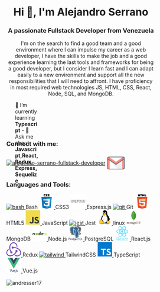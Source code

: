 <style>
  * {
    margin: none;
    padding: none;
    box-sizing: border-box;
  }

  ul {
    display: flex;
    flex-wrap: wrap;
    list-style: none;
  }

  li {
    width: 4rem;
    height: 4rem;
      margin-right: 4rem;
    margin-bottom: 1rem;
  }

  li span {
    display: block;
  }
</style>

<h1 align="center">Hi 👋, I'm Alejandro Serrano</h1>
<h3 align="center">A passionate Fullstack Developer from Venezuela</h3>

<p align="center">
  I'm on the search to find a good team and a good environment where I can
  impulse my career as a web developer, I have the skills to make the job and a
  good experience learning the last tools and frameworks for being a good
  developer, but I consider I learn fast and I can adapt easily to a new
  environment and support all the new responsibilities that I will need to
  affront. I have proficiency in most required web technologies JS, HTML, CSS,
  React, Node, SQL, and MongoDB.
</p>

- 🌱 I’m currently learning **Typescript** - 💬 Ask me about **Javascript,React,
Redux, Express, Sequelize**

<h3 align="left">Connect with me:</h3>
<p align="left">
  <a href="https://linkedin.com/in/alejandro-serrano-fullstack" target="blank"
    ><img
      align="center"
      src="https://raw.githubusercontent.com/rahuldkjain/github-profile-readme-generator/master/src/images/icons/Social/linked-in-alt.svg"
      alt="alejandro-serrano-fullstack-developer"
      height="30"
      width="40"
  /></a>
  <a href="mailto:andresserserrano2020@gmail.com" target="blank"
    ><img
      align="center"
      src="./icons/gmail-icon.svg"
      alt="alejandro-serrano-fullstack-developer"
      width="50"
  /></a>
</p>

<h3 align="left">Languages and Tools:</h3>
<span>
  <span>
    <a
      href="https://www.gnu.org/software/bash/"
      target="_blank"
      rel="noreferrer"
    >
      <img
        src="https://www.vectorlogo.zone/logos/gnu_bash/gnu_bash-icon.svg"
        alt="bash"
        width="40"
        height="40"
      />
    </a>
    <span>Bash</span>
  </span>
  <span>
    <a href="https://www.w3schools.com/css/" target="_blank" rel="noreferrer">
      <img
        src="https://raw.githubusercontent.com/devicons/devicon/master/icons/css3/css3-original-wordmark.svg"
        alt="css3"
        width="40"
        height="40"
      />
    </a>
    <span>CSS3</span>
  </span>
  <span>
    <a href="https://expressjs.com" target="_blank" rel="noreferrer">
      <img
        src="https://raw.githubusercontent.com/devicons/devicon/master/icons/express/express-original-wordmark.svg"
        alt="express"
        width="40"
        height="40"
      />
    </a>
    <span>Express.js</span>
  </span>
  <span>
    <a href="https://git-scm.com/" target="_blank" rel="noreferrer">
      <img
        src="https://www.vectorlogo.zone/logos/git-scm/git-scm-icon.svg"
        alt="git"
        width="40"
        height="40"
      />
    </a>
    <span>Git</span>
  </span>
  <span>
    <a href="https://www.w3.org/html/" target="_blank" rel="noreferrer">
      <img
        src="https://raw.githubusercontent.com/devicons/devicon/master/icons/html5/html5-original-wordmark.svg"
        alt="html5"
        width="40"
        height="40"
      />
    </a>
    <span>HTML5</span>
  </span>
  <span>
    <a
      href="https://developer.mozilla.org/en-US/docs/Web/JavaScript"
      target="_blank"
      rel="noreferrer"
    >
      <img
        src="https://raw.githubusercontent.com/devicons/devicon/master/icons/javascript/javascript-original.svg"
        alt="javascript"
        width="40"
        height="40"
      />
    </a>
    <span>JavaScript</span>
  </span>
  <span>
    <a href="https://jestjs.io" target="_blank" rel="noreferrer">
      <img
        src="https://www.vectorlogo.zone/logos/jestjsio/jestjsio-icon.svg"
        alt="jest"
        width="40"
        height="40"
      />
    </a>
    <span>Jest</span>
  </span>
  <span>
    <a href="https://www.divnux.org/" target="_blank" rel="noreferrer">
      <img
        src="https://raw.githubusercontent.com/devicons/devicon/master/icons/linux/linux-original.svg"
        alt="linux"
        width="40"
        height="40"
      />
    </a>
    <span>linux</span>
  </span>
  <span>
    <a href="https://www.mongodb.com/" target="_blank" rel="noreferrer">
      <img
        src="https://raw.githubusercontent.com/devicons/devicon/master/icons/mongodb/mongodb-original-wordmark.svg"
        alt="mongodb"
        width="40"
        height="40"
      />
    </a>
    <span>MongoDB</span>
  </span>
  <span>
    <a href="https://nodejs.org" target="_blank" rel="noreferrer">
      <img
        src="https://raw.githubusercontent.com/devicons/devicon/master/icons/nodejs/nodejs-original-wordmark.svg"
        alt="nodejs"
        width="40"
        height="40"
      />
    </a>
    <span>Node.js</span>
  </span>
  <span>
    <a href="https://www.postgresql.org" target="_blank" rel="noreferrer">
      <img
        src="https://raw.githubusercontent.com/devicons/devicon/master/icons/postgresql/postgresql-original-wordmark.svg"
        alt="postgresql"
        width="40"
        height="40"
      />
    </a>
    <span>PostgreSQL</span>
  </span>
  <span>
    <a href="https://reactjs.org/" target="_blank" rel="noreferrer">
      <img
        src="https://raw.githubusercontent.com/devicons/devicon/master/icons/react/react-original-wordmark.svg"
        alt="react"
        width="40"
        height="40"
      />
    </a>
    <span>React.js</span>
  </span>
  <span>
    <a href="https://redux.js.org" target="_blank" rel="noreferrer">
      <img
        src="https://raw.githubusercontent.com/devicons/devicon/master/icons/redux/redux-original.svg"
        alt="redux"
        width="40"
        height="40"
      />
    </a>
    <span>Redux</span>
  </span>
  <span>
    <a href="https://tailwindcss.com/" target="_blank" rel="noreferrer">
      <img
        src="https://www.vectorlogo.zone/logos/tailwindcss/tailwindcss-icon.svg"
        alt="tailwind"
        width="40"
        height="40"
      />
    </a>
    <span>TailwindCSS</span>
  </span>
  <span>
    <a href="https://www.typescriptlang.org/" target="_blank" rel="noreferrer">
      <img
        src="https://raw.githubusercontent.com/devicons/devicon/master/icons/typescript/typescript-original.svg"
        alt="typescript"
        width="40"
        height="40"
      />
    </a>
    <span>TypeScript</span>
  </span>
  <span>
    <a href="https://vuejs.org/" target="_blank" rel="noreferrer">
      <img
        src="https://raw.githubusercontent.com/devicons/devicon/master/icons/vuejs/vuejs-original-wordmark.svg"
        alt="vuejs"
        width="40"
        height="40"
      />
    </a>
    <span>Vue.js</span>
  </span>
</span>

<p>
  <img
    align="center"
    src="https://github-readme-stats.vercel.app/api/top-langs?username=andresser17&show_icons=true&locale=en&layout=compact"
    alt="andresser17"
  />
</p>
